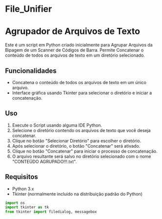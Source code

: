 # File_Unifier

# Agrupador de Arquivos de Texto

Este é um script em Python criado inicialmente para Agrupar Arquivos da Bipagem de um Scanner de Códigos de Barra. Permite Concatenar o conteúdo de todos os arquivos de texto em um diretório selecionado.

## Funcionalidades

- Concatena o conteúdo de todos os arquivos de texto em um único arquivo.
- Interface gráfica usando Tkinter para selecionar o diretório e iniciar a concatenação.

## Uso

1. Execute o Script usando alguma IDE Python.
2. Selecione o diretório contendo os arquivos de texto que você deseja concatenar.
3. Clique no botão "Selecionar Diretório" para escolher o diretório.
4. Após selecionar o diretório, o botão "Concatenar" será ativado.
5. Clique no botão "Concatenar" para iniciar o processo de concatenação.
6. O arquivo resultante será salvo no diretório selecionado com o nome "CONTEÚDO AGRUPADO!!!.txt".

## Requisitos

- Python 3.x
- Tkinter (normalmente incluído na distribuição padrão do Python)

```python
import os
import tkinter as tk
from tkinter import filedialog, messagebox

